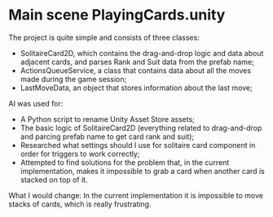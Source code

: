 # Main scene PlayingCards.unity

The project is quite simple and consists of three classes:

- SolitaireCard2D, which contains the drag-and-drop logic and data about adjacent cards, and parses Rank and Suit data from the prefab name;
- ActionsQueueService, a class that contains data about all the moves made during the game session;
- LastMoveData, an object that stores information about the last move;

AI was used for:

- A Python script to rename Unity Asset Store assets;
- The basic logic of SolitaireCard2D (everything related to drag-and-drop and parcing prefab name to get card rank and suit);
- Researched what settings should I use for solitaire card component in order for triggers to work correctly;
- Attempted to find solutions for the problem that, in the current implementation, makes it impossible to grab a card when another card is stacked on top of it.

What I would change:
In the current implementation it is impossible to move stacks of cards, which is really frustrating.
